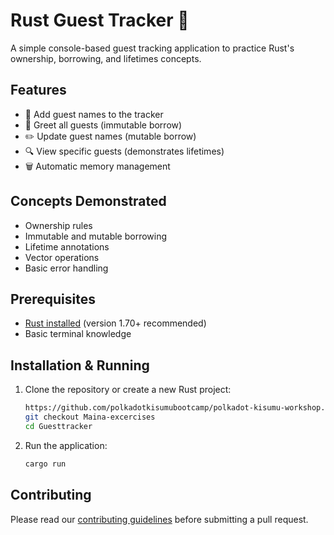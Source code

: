 # Rust Guest Tracker 🦀

A simple console-based guest tracking application to practice Rust's ownership, borrowing, and lifetimes concepts.

## Features

- 📝 Add guest names to the tracker
- 👋 Greet all guests (immutable borrow)
- ✏️ Update guest names (mutable borrow)
- 🔍 View specific guests (demonstrates lifetimes)
- 🗑️ Automatic memory management

## Concepts Demonstrated

- Ownership rules
- Immutable and mutable borrowing
- Lifetime annotations
- Vector operations
- Basic error handling

## Prerequisites

- [Rust installed](https://www.rust-lang.org/tools/install) (version 1.70+ recommended)
- Basic terminal knowledge

## Installation & Running

1. Clone the repository or create a new Rust project:
   ```bash
   https://github.com/polkadotkisumubootcamp/polkadot-kisumu-workshop.git
   git checkout Maina-excercises
   cd Guesttracker
    ```
2. Run the application:
   ```bash
   cargo run
   ```
## Contributing

Please read our [contributing guidelines](CONTRIBUTING.md) before submitting a pull request.